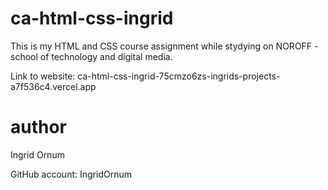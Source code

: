 # ca-html-css-ingrid

This is my HTML and CSS course assignment while stydying on NOROFF - school of technology and digital media.

Link to website: ca-html-css-ingrid-75cmzo6zs-ingrids-projects-a7f536c4.vercel.app

# author 

Ingrid Ornum

GitHub account: IngridOrnum


